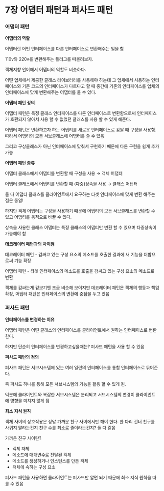 # 7장 어댑터 패턴과 퍼사드 패턴

### 어댑터 패턴

**어댑터의 역할**

어댑터란 어떤 인터페이스를 다른 인터페이스로 변환해주는 일을 함

110v와 220v를 변환해주는 플러그를 떠올려보자.

객체지향 언어에서 어댑터의 역할도 비슷하다.

어떤 업체에서 제공한 클래스 라이브러리를 사용해야 하는데 그 업체에서 사용하는 인터페이스와 기존 코드의 인터페이스가 다르다고 할 때 중간에 기존의 인터페이스를 업체의 인터페이스에 맞게 변환해주는 어댑터를 둘 수 있다.

**어댑터 패턴 정의**

어댑터 패턴은 특정 클래스 인터페이스를 다른 인터페이스로 변환함으로써 인터페이스가 호환되지 않아서 사용 할 수 없었던 클래스를 사용 할 수 있게 해준다.

어댑터 패턴은 변환하고자 하는 어댑티를 새로운 인터페이스로 감쌀 때 구성을 사용함. 따라서 어댑티의 모든 서브클래스에 어댑터를 쓸 수 있음

그리고 구상클래스가 아닌 인터페이스에 맞춰서 구현하기 때문에 다른 구현을 쉽게 추가 가능

**어댑터 패턴 종류**

어댑터 클래스에서 어댑티를 변환할 때 구성을 사용 → 객체 어댑터

어댑터 클래스에서 어댑티를 변환할 때 (다중)상속을 사용 → 클래스 어댑터

둘 다 어댑티 클래스를 클라이언트에서 요구하는 타겟 인터페이스에 맞게 변환 해주는 점은 동일!

하지만 객체 어댑터는 구성을 사용하기 때문에 어댑티의 모든 서브클래스를 변환할 수 있고 어댑티를 동적으로 바꿀 수 있다.

상속을 사용한 클래스 어댑터는 특정 클래스의 어댑티만 변환 할 수 있으며 다중상속이 가능해야 함

**데코레이터 패턴과의 차이점**

데코레이터 패턴 - 감싸고 있는 구성 요소의 메소드를 호출한 결과에 새 기능을 더함으로써 기능 확장

어댑터 패턴 - 타겟 인터페이스의 메소드를 호출을 감싸고 있는 구성 요소의 메소드로 변환



객체를 감싸는게 겉보기엔 조금 비슷해 보이지만 데코레이터 패턴은 객체의 행동과 책임 확장, 어댑터 패턴은 인터페이스의 변환에 중점을 두고 있음

### 퍼사드 패턴

**인터페이스를 변경하는 이유**

어댑터 패턴은 어떤 클래스의 인터페이스를 클라이언트에서 원하는 인터페이스로 변환한다.

하지만 단순히 인터페이스를 변경하고싶을때는? 퍼사드 패턴을 사용 할 수 있음

**퍼사드 패턴의 정의**

퍼사드 패턴은 서브시스템에 있는 여러 일련의 인터페이스를 통합 인터페이스로 묶어준다.

즉 퍼사드 하나를 통해 모든 서브시스템의 기능을 활용 할 수 있게 됨.

덕분에 클라이언트와 복잡한 서브시스템은 분리되고 서브시스템의 변경이 클라이언트에 영향을 미치지 않게 됨

**최소 지식 원칙**

객체 사이의 상호작용은 정말 가까운 친구 사이에서만 해야 한다. 한 다리 건너 친구를 사귀지 말라는건지 친구 수를 최소로 줄이라는건지? 둘 다 같음

가까운 친구 사이란?

- 객체 자체
- 메소드에 매개변수로 전달된 객체
- 메소드를 생성하거나 인스턴스를 만든 객체
- 객체에 속하는 구성 요소

퍼사드 패턴을 사용하면 클라이언트는 퍼사드만 알면 되기 때문에 최소 지식 원칙을 따를 수 있음